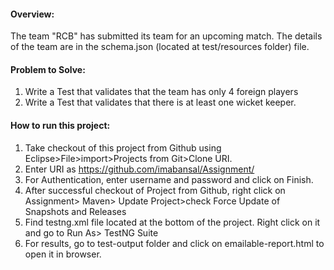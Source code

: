 #### Overview:
The team "RCB" has submitted its team for an upcoming match. The details of the team are in the schema.json (located at test/resources folder) file.

#### Problem to Solve:
1.  Write a Test that validates that the team has only 4 foreign players
2.  Write a Test that validates that there is at least one wicket keeper.

#### How to run this project:
1.  Take checkout of this project from Github using Eclipse>File>import>Projects from Git>Clone URI.
2.  Enter URI as https://github.com/imabansal/Assignment/
3.  For Authentication, enter username and password and click on Finish.
4.  After successful checkout of Project from Github, right click on Assignment> Maven> Update Project>check Force Update of Snapshots and Releases
5.  Find testng.xml file located at the bottom of the project. Right click on it and go to Run As> TestNG Suite
6.  For results, go to test-output folder and click on emailable-report.html to open it in browser.


